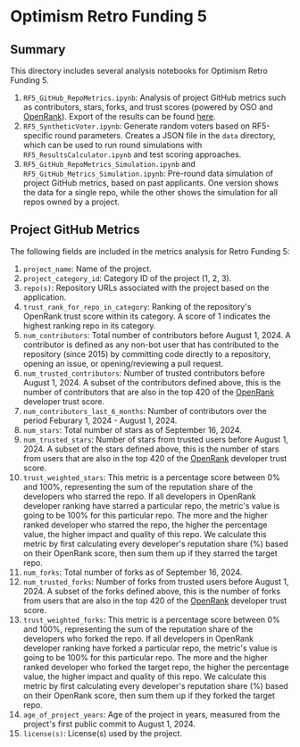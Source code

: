 # Optimism Retro Funding 5

## Summary

This directory includes several analysis notebooks for Optimism Retro Funding 5.

1. `RF5_GitHub_RepoMetrics.ipynb`: Analysis of project GitHub metrics such as contributors, stars, forks, and trust scores (powered by OSO and [OpenRank](https://openrank.com/)). Export of the results can be found [here](./data/rf5_applicant_github_metrics.csv).
2. `RF5_SyntheticVoter.ipynb`: Generate random voters based on RF5-specific round parameters. Creates a JSON file in the `data` directory, which can be used to run round simulations with `RF5_ResultsCalculator.ipynb` and test scoring approaches.
3. `RF5_GitHub_RepoMetrics_Simulation.ipynb` and `RF5_GitHub_Metrics_Simulation.ipynb`: Pre-round data simulation of project GitHub metrics, based on past applicants. One version shows the data for a single repo, while the other shows the simulation for all repos owned by a project.

## Project GitHub Metrics

The following fields are included in the metrics analysis for Retro Funding 5:

1. `project_name`: Name of the project.
2. `project_category_id`: Category ID of the project (1, 2, 3).
3. `repo(s)`: Repository URLs associated with the project based on the application.
4. `trust_rank_for_repo_in_category`: Ranking of the repository's OpenRank trust score within its category. A score of 1 indicates the highest ranking repo in its category.
5. `num_contributors`: Total number of contributors before August 1, 2024. A contributor is defined as any non-bot user that has contributed to the repository (since 2015) by committing code directly to a repository, opening an issue, or opening/reviewing a pull request.
6. `num_trusted_contributors`: Number of trusted contributors before August 1, 2024. A subset of the contributors defined above, this is the number of contributors that are also in the top 420 of the [OpenRank](https://openrank.com/) developer trust score.
7. `num_contributors_last_6_months`: Number of contributors over the period Feburary 1, 2024 - August 1, 2024.
8. `num_stars`: Total number of stars as of September 16, 2024.
9. `num_trusted_stars`: Number of stars from trusted users before August 1, 2024. A subset of the stars defined above, this is the number of stars from users that are also in the top 420 of the [OpenRank](https://openrank.com/) developer trust score.
10. `trust_weighted_stars`: This metric is a percentage score between 0% and 100%, representing the sum of the reputation share of the developers who starred the repo.  If all developers in OpenRank developer ranking have starred a particular repo, the metric's value is going to be 100% for this particular repo. The more and the higher ranked developer who starred the repo, the higher the percentage value, the higher impact and quality of this repo. We calculate this metric by first calculating every developer's reputation share (%) based on their OpenRank score, then sum them up if they starred the target repo.
11. `num_forks`: Total number of forks as of September 16, 2024.
12. `num_trusted_forks`: Number of forks from trusted users before August 1, 2024. A subset of the forks defined above, this is the number of forks from users that are also in the top 420 of the [OpenRank](https://openrank.com/) developer trust score.
13. `trust_weighted_forks`: This metric is a percentage score between 0% and 100%, representing the sum of the reputation share of the developers who forked the repo. If all developers in OpenRank developer ranking have forked a particular repo, the metric's value is going to be 100% for this particular repo. The more and the higher ranked developer who forked the target repo, the higher the percentage value, the higher impact and quality of this repo. We calculate this metric by first calculating every developer's reputation share (%) based on their OpenRank score, then sum them up if they forked the target repo.
14. `age_of_project_years`: Age of the project in years, measured from the project's first public commit to August 1, 2024.
15. `license(s)`: License(s) used by the project.
